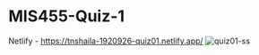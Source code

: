 # MIS455-Quiz-1
Netlify - https://tnshaila-1920926-quiz01.netlify.app/
![quiz01-ss](https://github.com/tnshaila/MIS455-Quiz-1/assets/68160814/c05b554d-65bf-4a74-b0a6-4a9d627a32d8)

